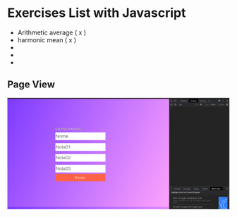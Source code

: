 # Exercises List with Javascript 

<ul>
  <li>
Arithmetic average ( x )</li>
  <li>harmonic mean ( x )</li>
  <li></li>
  <li></li>
  <li></li>
</ul>
<h2>Page View</h2>
<img src="Apresentação.png">
